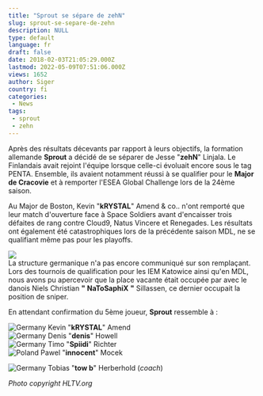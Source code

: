 ```yaml
---
title: "Sprout se sépare de zehN"
slug: sprout-se-separe-de-zehn
description: NULL
type: default
language: fr
draft: false
date: 2018-02-03T21:05:29.000Z
lastmod: 2022-05-09T07:51:06.000Z
views: 1652
author: Siger
country: fi
categories:
 - News
tags:
 - sprout
 - zehn
---
```

Après des résultats décevants par rapport à leurs objectifs, la formation allemande **Sprout** a décidé de se séparer de Jesse "**zehN**" Linjala. Le Finlandais avait rejoint l'équipe lorsque celle-ci évoluait encore sous le tag PENTA. Ensemble, ils avaient notamment réussi à se qualifier pour le **Major de Cracovie** et à remporter l'ESEA Global Challenge lors de la 24ème saison.   
  
Au Major de Boston, Kevin "**kRYSTAL**" Amend & co.. n'ont remporté que leur match d'ouverture face à Space Soldiers avant d'encaisser trois défaites de rang contre Cloud9, Natus Vincere et Renegades. Les résultats ont également été catastrophiques lors de la précédente saison MDL, ne se qualifiant même pas pour les playoffs.

![](https://flickshot-ue.s3.eu-west-2.amazonaws.com/flickshot/article/5a7612fed0048/images/5RRKCTPBUC84OrHlVUQn49pHH6YhOFsZWj2QV966.jpeg)  
La structure germanique n'a pas encore communiqué sur son remplaçant. Lors des tournois de qualification pour les IEM Katowice ainsi qu'en MDL, nous avons pu apercevoir que la place vacante était occupée par avec le danois Niels Christian **"** **NaToSaphiX** **"** Sillassen, ce dernier occupait la position de sniper.  
  
En attendant confirmation du 5ème joueur, **Sprout** ressemble à :

![Germany](/images/countries/de.svg)⁠ Kevin "**kRYSTAL**" Amend  
![Germany](/images/countries/de.svg)⁠ Denis "**denis**" Howell  
![Germany](/images/countries/de.svg)⁠ Timo "**Spiidi**" Richter  
![Poland](/images/countries/pl.svg)⁠ Pawel "**innocent**" Mocek  
  
![Germany](/images/countries/de.svg)⁠ Tobias "**tow b**" Herberhold (_coach_)

_Photo copyright HLTV.org_
